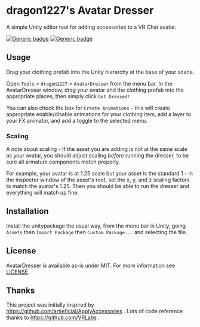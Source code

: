 dragon1227's Avatar Dresser
=======================

A simple Unity editor tool for adding accessories to a VR Chat avatar.

[![Generic badge](https://img.shields.io/badge/Unity-2019.4.31f1-informational.svg)](https://unity3d.com/unity/whats-new/2019.4.31)
[![Generic badge](https://img.shields.io/badge/SDK-AvatarSDK3-informational.svg)](https://vrchat.com/home/download)

## Usage

Drag your clothing prefab into the Unity hierarchy at the base of your scene.

Open `Tools` > `dragon1227` > `AvatarDresser` from the menu bar.  In the
AvatarDresser window, drag your avatar and the clothing prefab into the
appropriate places, then simply click `Get Dressed!`

You can also check the box for `Create Animations` - this will create
appropriate enable/disable animations for your clothing item, add a layer to
your FX animator, and add a toggle to the selected menu.

### Scaling

A note about scaling - If the asset you are adding is not at the same scale as
your avatar, you should adjust scaling *before* running the dresser, to be sure
all armature components match properly.

For example, your avatar is at 1.25 scale but your asset is the standard 1 - in
the inspector window of the asset's root, set the x, y, and z scaling factors to
match the avatar's 1.25.  Then you should be able to run the dresser and
everything will match up fine.

## Installation

Install the unitypackage the usual way, from the menu bar in Unity, going
`Assets` then `Import Package` then `Custom Package...` and selecting the file.

## License

AvatarDresser is available as-is under MIT. For more information see [LICENSE](/LICENSE.txt).

## Thanks

This project was initially inspired by https://github.com/artieficial/ApplyAccessories .
Lots of code reference thanks to https://github.com/VRLabs .
